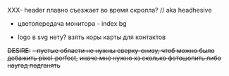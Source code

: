 

ХХХ- header плавно съезжает во время скролла? // aka headhesive

- цветопередача монитора - index bg

- logo в svg нету?
взять коры карты для контактов


~~DESIRE:~~
	~~- пустые области не нужны сверху-снизу, чтоб можно было дебажить pixel-perfect,~~
			~~иначе мне нужно хз сколько фотошопить либо наугад подганять~~
